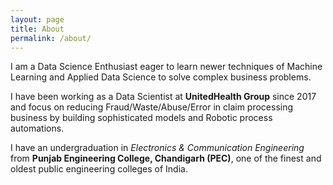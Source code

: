 ```yaml
---
layout: page
title: About
permalink: /about/
---
```


I am a Data Science Enthusiast eager to learn newer techniques of Machine Learning and Applied Data Science to solve complex business problems.

I have been working as a Data Scientist at **UnitedHealth Group** since 2017 and focus on reducing Fraud/Waste/Abuse/Error in claim processing business by building sophisticated models and Robotic process automations. 

I have an undergraduation in *Electronics & Communication Engineering* from **Punjab Engineering College, Chandigarh (PEC)**, one of the finest and oldest public engineering colleges of India.
